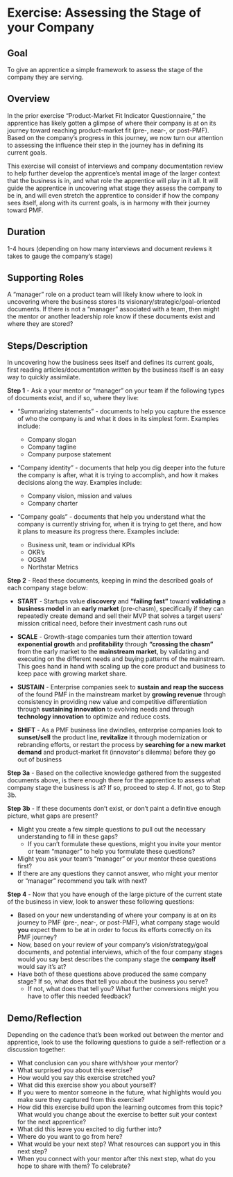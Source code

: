 # Exercise: Assessing the Stage of your Company

## Goal
To give an apprentice a simple framework to assess the stage of the company they are serving.

## Overview
In the prior exercise “Product-Market Fit Indicator Questionnaire,” the apprentice has likely gotten a glimpse of where their company is at on its journey toward reaching product-market fit (pre-, near-, or post-PMF). Based on the company’s progress in this journey, we now turn our attention to assessing the influence their step in the journey has in defining its current goals. 

This exercise will consist of interviews and company documentation review to help further develop the apprentice’s mental image of the larger context that the business is in, and what role the apprentice will play in it all. It will guide the apprentice in uncovering what stage they assess the company to be in, and will even stretch the apprentice to consider if how the company sees itself, along with its current goals, is in harmony with their journey toward PMF.

## Duration
1-4 hours (depending on how many interviews and document reviews it takes to gauge the company’s stage)

## Supporting Roles
A “manager” role on a product team will likely know where to look in uncovering where the business stores its visionary/strategic/goal-oriented documents.  If there is not a “manager” associated with a team, then might the mentor or another leadership role know if these documents exist and where they are stored? 

## Steps/Description
In uncovering how the business sees itself and defines its current goals, first reading articles/documentation written by the business itself is an easy way to quickly assimilate. 

**Step 1** - Ask a your mentor or “manager” on your team if the following types of documents exist, and if so, where they live:
- “Summarizing statements” - documents to help you capture the essence of who the company is and what it does in its simplest form. Examples include:
  - Company slogan
  - Company tagline
  - Company purpose statement

- “Company identity” - documents that help you dig deeper into the future the company is after, what it is trying to accomplish, and how it makes decisions along the way. Examples include: 
  - Company vision, mission and values 
  - Company charter

- “Company goals” - documents that help you understand what the company is currently striving for, when it is trying to get there, and how it plans to measure its progress there. Examples include:
  - Business unit, team or individual KPIs
  - OKR’s
  - OGSM
  - Northstar Metrics 

**Step 2** - Read these documents, keeping in mind the described goals of each company stage below: 

- **START** - Startups value **discovery** and **“failing fast”** toward **validating** a **business model** in an **early market** (pre-chasm), specifically if they can repeatedly create demand and sell their MVP that solves a target users’ mission critical need, before their investment cash runs out

- **SCALE** - Growth-stage companies turn their attention toward **exponential growth** and **profitability** through **“crossing the chasm”** from the early market to the **mainstream market**, by validating and executing on the different needs and buying patterns of the mainstream. This goes hand in hand with scaling up the core product and business to keep pace with growing market share.

- **SUSTAIN** - Enterprise companies seek to **sustain and reap the success** of the found PMF in the mainstream market by **growing revenue** through consistency in providing new value and competitive differentiation through **sustaining innovation** to evolving needs and through **technology innovation** to optimize and reduce costs.

- **SHIFT** - As a PMF business line dwindles, enterprise companies look to **sunset/sell** the product line, **revitalize** it through modernization or rebranding efforts, or restart the process by **searching for a new market demand** and product-market fit (innovator's dilemma) before they go out of business

**Step 3a** - Based on the collective knowledge gathered from the suggested documents above, is there enough there for the apprentice to assess what company stage the business is at? If so, proceed to step 4. If not, go to Step 3b.

**Step 3b** - If these documents don’t exist, or don’t paint a definitive enough picture, what gaps are present? 
- Might you create a few simple questions to pull out the necessary understanding to fill in these gaps?
  - If you can’t formulate these questions, might you invite your mentor or team “manager” to help you formulate these questions? 
- Might you ask your team’s “manager” or your mentor these questions first?
- If there are any questions they cannot answer, who might your mentor or “manager” recommend you talk with next?

**Step 4** - Now that you have enough of the large picture of the current state of the business in view, look to answer these following questions:
- Based on your new understanding of where your company is at on its journey to PMF (pre-, near-, or post-PMF), what company stage would **you** expect them to be at in order to focus its efforts correctly on its PMF journey?
- Now, based on your review of your company’s vision/strategy/goal documents, and potential interviews, which of the four company stages would you say best describes the company stage the **company itself** would say it’s at?
- Have both of these questions above produced the same company stage? If so, what does that tell you about the business you serve?
  - If not, what does that tell you? What further conversions might you have to offer this needed feedback?


## Demo/Reflection
Depending on the cadence that’s been worked out between the mentor and apprentice, look to use the following questions to guide a self-reflection  or a discussion together:

- What conclusion can you share with/show your mentor?
- What surprised you about this exercise?
- How would you say this exercise stretched you? 
- What did this exercise show you about yourself?
- If you were to mentor someone in the future, what highlights would you make sure they captured from this exercise? 
- How did this exercise build upon the learning outcomes from this topic? What would you change about the exercise to better suit your context for the next apprentice?
- What did this leave you excited to dig further into? 
- Where do you want to go from here?
- What would be your next step? What resources can support you in this next step?
- When you connect with your mentor after this next step, what do you hope to share with them? To celebrate? 



